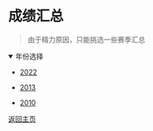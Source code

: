 # 成绩汇总

> 由于精力原因，只能挑选一些赛季汇总

<details open>
<summary>年份选择</summary>

- [2022](./Results/2022.md)

- [2013](./Results/2013.md)

- [2010](./Results/2010.md)

</details>

[返回主页](./Profile.md)
